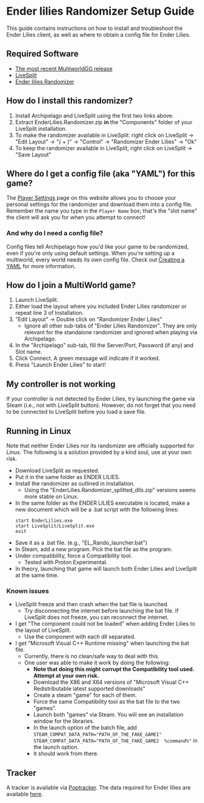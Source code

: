 # Ender lilies Randomizer Setup Guide

This guide contains instructions on how to install and troubleshoot the Ender Lilies client, as well as where to obtain a config file for Ender Lilies.


## Required Software

- [The most recent MultiworldGG release](https://github.com/MultiworldGG/MultiworldGG/releases)
- [LiveSplit](https://livesplit.org/downloads/)
- [Ender lilies Randomizer](https://github.com/Trexounay/EnderLilies.Randomizer/releases)


## How do I install this randomizer?

1. Install Archipelago and LiveSplit using the first two links above. 
2. Extract EnderLilies.Randomizer.zip **in** the "Components" folder of your LiveSplit installation. 
3. To make the randomizer available in LiveSplit: right click on LiveSplit -> "Edit Layout" -> "( + )" -> "Control" -> "Randomizer Ender Lilies" -> "Ok"
4. To keep the randomizer available in LiveSplit, right click on LiveSplit -> "Save Layout"


## Where do I get a config file (aka "YAML") for this game?

The [Player Settings](/games/Ender%20Lilies/player-settings) page on this website allows you to choose your personal settings for the randomizer and download them into a config file. 
Remember the name you type in the `Player Name` box; that's the "slot name" the client will ask you for when you attempt to connect!


### And why do I need a config file?

Config files tell Archipelago how you'd like your game to be randomized, even if you're only using default settings.
When you're setting up a multiworld, every world needs its own config file.
Check out [Creating a YAML](https://multiworld.gg/tutorial/Archipelago/setup/en#creating-a-yaml) for more information.


## How do I join a MultiWorld game?

1. Launch LiveSplit.
2. Either load the layout where you included Ender Lilies randomizer or repeat line 3 of Installation.
3. "Edit Layout" -> Double click on "Randomizer Ender Lilies"
    - Ignore all other sub-tabs of "Ender Lilies Randomizer". 
    They are only relevant for the standalone randomizer and ignored when playing via Archipelago.  
4. In the "Archipelago" sub-tab, fill the Server/Port, Password (if any) and Slot name.
5. Click Connect. 
   A green message will indicate if it worked.  
6. Press "Launch Ender Lilies" to start!


## My controller is not working

If your controller is not detected by Ender Lilies, try launching the game via Steam (i.e., not with LiveSplit button).
However, do not forget that you need to be connected to LiveSplit before you load a save file. 


## Running in Linux

Note that neither Ender Lilies nor its randomizer are officially supported for Linux.
The following is a solution provided by a kind soul, use at your own risk.

- Download LiveSplit as requested.  
- Put it in the same folder as ENDER LILIES.
- Install the randomizer as outlined in Installation.
    - Using the "EnderLilies.Randomizer_splitted_dlls.zip" versions seems more stable on Linux.
- In the same folder as the ENDER LILIES executable is located, make a new document which will be a .bat script with the following lines:
    ```
    start EnderLilies.exe  
    start LiveSplit/LiveSplit.exe  
    exit
    ```
- Save it as a .bat file. (e.g., "EL_Rando_launcher.bat")
- In Steam, add a new program. Pick the bat file as the program.
- Under compatibility, force a Compatibility tool.
    - Tested with Proton Experimental.
- In theory, launching that game will launch both Ender Lilies and LiveSplit at the same time.


### Known issues
- LiveSplit freeze and then crash when the bat file is launched.
    - Try disconnecting the internet before launching the bat file. If LiveSplit does not freeze, you can reconnect the internet. 
- I get "The component could not be loaded" when adding Ender Lilies to the layout of LiveSplit.
    - Use the component with each dll separated.
- I get "Microsoft Visual C++ Runtime missing" when launching the bat file.
    - Currently, there is no clean/safe way to deal with this.
    - One user was able to make it work by doing the following:
        - **Note that doing this might corrupt the Compatibility tool used. Attempt at your own risk.**
        - Download the X86 and X64 versions of "Microsoft Visual C++ Redistributable latest supported downloads"
        - Create a steam "game" for each of them.
        - Force the same Compatibility tool as the bat file to the two "games". 
        - Launch both "games" via Steam. You will see an installation window for the libraries.
        - In the launch option of the batch file, add  `STEAM_COMPAT_DATA_PATH="PATH_OF_THE_FAKE_GAME1" STEAM_COMPAT_DATA_PATH="PATH_OF_THE_FAKE_GAME2  %command%"` in the launch option.
        - It should work from there.


## Tracker

A tracker is available via [Poptracker](https://github.com/black-sliver/PopTracker/releases). 
The data required for Ender lilies are available [here](https://github.com/lurch9229/ender-lilies-poptracker/releases).

